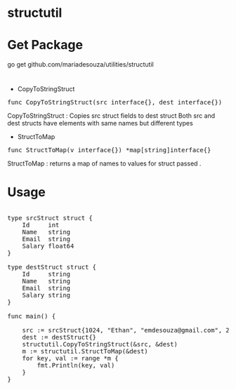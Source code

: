 # structutil

# Get Package

go get github.com/mariadesouza/utilities/structutil

#

* CopyToStringStruct

<pre>
func CopyToStringStruct(src interface{}, dest interface{})
</pre>
CopyToStringStruct : Copies src struct fields to dest struct Both src and dest structs have elements with same names but different types

* StructToMap

<pre>
func StructToMap(v interface{}) *map[string]interface{}
</pre>
StructToMap : returns a map of names to values for struct passed .


# Usage
<pre>

type srcStruct struct {
	Id     int
	Name   string
	Email  string
	Salary float64
}

type destStruct struct {
	Id     string
	Name   string
	Email  string
	Salary string
}

func main() {

	src := srcStruct{1024, "Ethan", "emdesouza@gmail.com", 200100.23}
	dest := destStruct{}
	structutil.CopyToStringStruct(&src, &dest)
	m := structutil.StructToMap(&dest)
	for key, val := range *m {
		fmt.Println(key, val)
	}
}
</pre>
